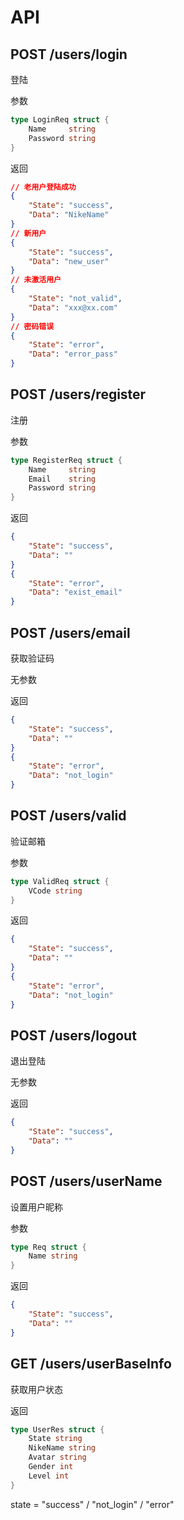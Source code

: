 # API

## POST /users/login

登陆

参数

```go
type LoginReq struct {
	Name     string
	Password string
}
```

返回

```json
// 老用户登陆成功
{
    "State": "success",
    "Data": "NikeName"
}
// 新用户
{
    "State": "success",
    "Data": "new_user"
}
// 未激活用户
{
    "State": "not_valid",
    "Data": "xxx@xx.com"
}
// 密码错误
{
    "State": "error",
    "Data": "error_pass"
}
```

## POST /users/register

注册

参数

```go
type RegisterReq struct {
	Name     string
	Email    string
	Password string
}
```

返回

```json
{
    "State": "success",
    "Data": ""
}
{
    "State": "error",
    "Data": "exist_email"
}
```

## POST /users/email

获取验证码

无参数

返回

```json
{
    "State": "success",
    "Data": ""
}
{
    "State": "error",
    "Data": "not_login"
}
```

## POST /users/valid

验证邮箱

参数

```go
type ValidReq struct {
	VCode string
}
```

返回

```json
{
    "State": "success",
    "Data": ""
}
{
    "State": "error",
    "Data": "not_login"
}
```

## POST /users/logout

退出登陆

无参数

返回

```json
{
    "State": "success",
    "Data": ""
}
```

## POST /users/userName

设置用户昵称

参数

```go
type Req struct {
	Name string
}
```

返回

```json
{
    "State": "success",
    "Data": ""
}
```

## GET /users/userBaseInfo

获取用户状态

返回

```go
type UserRes struct {
	State string
	NikeName string
	Avatar string
	Gender int
	Level int
}
```

state = "success" / "not_login" / "error"
